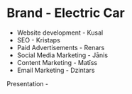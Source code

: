 # Brand - Electric Car
- Website development - Kusal
- SEO - Kristaps
- Paid Advertisements - Renars
- Social Media Marketing - Jānis
- Content Marketing - Matīss
- Email Marketing - Dzintars


Presentation - 
